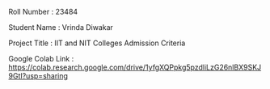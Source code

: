 Roll Number       :  23484

Student Name      :  Vrinda Diwakar

Project Title     :  IIT and NIT Colleges Admission Criteria 

Google Colab Link :  https://colab.research.google.com/drive/1yfgXQPpkg5pzdliLzG26nlBX9SKJ9GtI?usp=sharing
